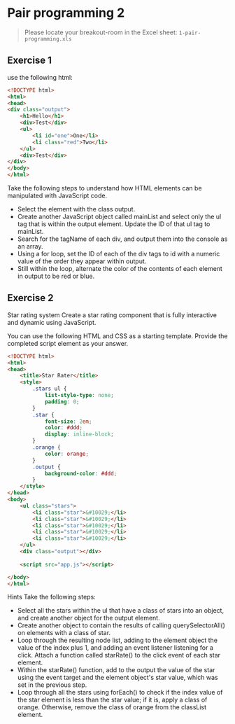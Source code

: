 
# Pair programming 2

> Please locate your breakout-room in the Excel sheet: `1-pair-programming.xls`

## Exercise 1

use the following html:

```html
<!DOCTYPE html>
<html>
<head>
<div class="output">
    <h1>Hello</h1>
    <div>Test</div>
    <ul>
        <li id="one">One</li>
        <li class="red">Two</li>
    </ul>
    <div>Test</div>
</div>
</body>
</html>
```

Take the following steps to understand how HTML elements can be manipulated with JavaScript code.

- Select the element with the class output.
- Create another JavaScript object called mainList and select only the ul tag that is within the output element. Update the ID of that ul tag to mainList.
- Search for the tagName of each div, and output them into the console as an array.
- Using a for loop, set the ID of each of the div tags to id with a numeric value of the order they appear within output. 
- Still within the loop, alternate the color of the contents of each element in output to be red or blue.

## Exercise 2

Star rating system
Create a star rating component that is fully interactive and dynamic using JavaScript.

You can use the following HTML and CSS as a starting template. Provide the completed script element as your answer.

```html
<!DOCTYPE html>
<html>
<head>
    <title>Star Rater</title>
    <style>
        .stars ul {
            list-style-type: none;
            padding: 0;
        }
        .star {
            font-size: 2em;
            color: #ddd;
            display: inline-block;
        }
        .orange {
            color: orange;
        }
        .output {
            background-color: #ddd;
        }
    </style>
</head>
<body>
    <ul class="stars">
        <li class="star">&#10029;</li>
        <li class="star">&#10029;</li>
        <li class="star">&#10029;</li>
        <li class="star">&#10029;</li>
        <li class="star">&#10029;</li>
    </ul>
    <div class="output"></div>
	
    <script src="app.js"></script>     

</body>
</html>
```
Hints Take the following steps:

- Select all the stars within the ul that have a class of stars into an object, and create another object for the output element.
- Create another object to contain the results of calling querySelectorAll() on elements with a class of star.
- Loop through the resulting node list, adding to the element object the value of the index plus 1, and adding an event listener listening for a click. Attach a function called starRate() to the click event of each star element.
- Within the starRate() function, add to the output the value of the star using the event target and the element object's star value, which was set in the previous step.
- Loop through all the stars using forEach() to check if the index value of the star element is less than the star value; if it is, apply a class of orange. Otherwise, remove the class of orange from the classList element.